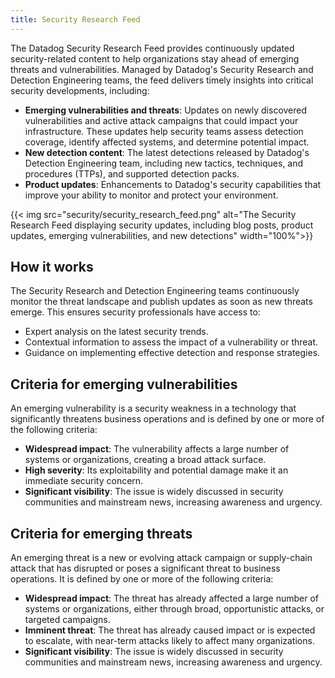 ```yaml
---
title: Security Research Feed
---
```


The Datadog Security Research Feed provides continuously updated security-related content to help organizations stay ahead of emerging threats and vulnerabilities. Managed by Datadog's Security Research and Detection Engineering teams, the feed delivers timely insights into critical security developments, including:

- **Emerging vulnerabilities and threats**: Updates on newly discovered vulnerabilities and active attack campaigns that could impact your infrastructure. These updates help security teams assess detection coverage, identify affected systems, and determine potential impact.
- **New detection content**: The latest detections released by Datadog's Detection Engineering team, including new tactics, techniques, and procedures (TTPs), and supported detection packs.
- **Product updates**: Enhancements to Datadog's security capabilities that improve your ability to monitor and protect your environment.

{{< img src="security/security_research_feed.png" alt="The Security Research Feed displaying security updates, including blog posts, product updates, emerging vulnerabilities, and new detections" width="100%">}}

## How it works

The Security Research and Detection Engineering teams continuously monitor the threat landscape and publish updates as soon as new threats emerge. This ensures security professionals have access to:

- Expert analysis on the latest security trends.
- Contextual information to assess the impact of a vulnerability or threat.
- Guidance on implementing effective detection and response strategies.

## Criteria for emerging vulnerabilities

An emerging vulnerability is a security weakness in a technology that significantly threatens business operations and is defined by one or more of the following criteria:

- **Widespread impact**: The vulnerability affects a large number of systems or organizations, creating a broad attack surface.
- **High severity**: Its exploitability and potential damage make it an immediate security concern.
- **Significant visibility**: The issue is widely discussed in security communities and mainstream news, increasing awareness and urgency.

## Criteria for emerging threats

An emerging threat is a new or evolving attack campaign or supply-chain attack that has disrupted or poses a significant threat to business operations. It is defined by one or more of the following criteria:

- **Widespread impact**: The threat has already affected a large number of systems or organizations, either through broad, opportunistic attacks, or targeted campaigns.
- **Imminent threat**: The threat has already caused impact or is expected to escalate, with near-term attacks likely to affect many organizations.
- **Significant visibility**: The issue is widely discussed in security communities and mainstream news, increasing awareness and urgency.